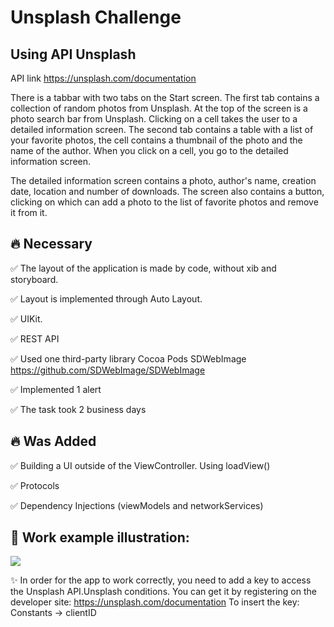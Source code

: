 # Unsplash Challenge

## Using API Unsplash
API link https://unsplash.com/documentation

There is a tabbar with two tabs on the Start screen.
The first tab contains a collection of random photos from Unsplash. At the top of the screen is a photo search bar from Unsplash. Clicking on a cell takes the user to a detailed information screen.
The second tab contains a table with a list of your favorite photos, the cell contains a thumbnail of the photo and the name of the author.
When you click on a cell, you go to the detailed information screen.

The detailed information screen contains a photo, author's name, creation date, location and number of downloads.
The screen also contains a button, clicking on which can add a photo to the list of favorite photos and remove it from it.

## 🔥 Necessary
:white_check_mark: The layout of the application is made by code, without xib and storyboard.

:white_check_mark: Layout is implemented through Auto Layout.

:white_check_mark: UIKit.

:white_check_mark: REST API

:white_check_mark: Used one third-party library Cocoa Pods SDWebImage https://github.com/SDWebImage/SDWebImage

:white_check_mark: Implemented 1 alert

:white_check_mark: The task took 2 business days

## 🔥 Was Added
:white_check_mark: Building a UI outside of the ViewController. Using loadView()

:white_check_mark: Protocols

:white_check_mark: Dependency Injections (viewModels and networkServices)


## 📱 Work example illustration:

![](RPReplay_Final1636209113.gif)


✨ In order for the app to work correctly, you need to add a key to access the Unsplash API.Unsplash conditions. You can get it by registering on the developer site: https://unsplash.com/documentation To insert the key: Constants -> clientID
